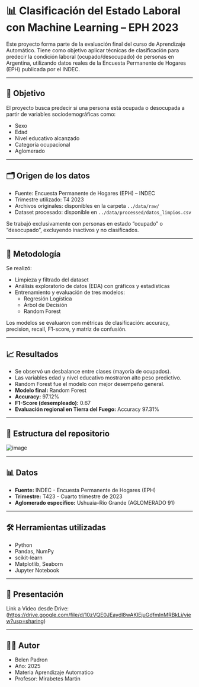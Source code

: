 # 📊 Clasificación del Estado Laboral con Machine Learning – EPH 2023

Este proyecto forma parte de la evaluación final del curso de Aprendizaje Automático. Tiene como objetivo aplicar técnicas de clasificación para predecir la condición laboral (ocupado/desocupado) de personas en Argentina, utilizando datos reales de la Encuesta Permanente de Hogares (EPH) publicada por el INDEC.

---

## 📌 Objetivo

El proyecto busca predecir si una persona está ocupada o desocupada a partir de variables sociodemográficas como:

- Sexo
- Edad
- Nivel educativo alcanzado
- Categoría ocupacional
- Aglomerado

---

## 🗂️ Origen de los datos

- Fuente: Encuesta Permanente de Hogares (EPH) – INDEC
- Trimestre utilizado: T4 2023
- Archivos originales: disponibles en la carpeta `../data/raw/`
- Dataset procesado: disponible en `../data/processed/datos_limpios.csv`

Se trabajó exclusivamente con personas en estado “ocupado” o “desocupado”, excluyendo inactivos y no clasificados.

---

## 🧪 Metodología

Se realizó:

- Limpieza y filtrado del dataset
- Análisis exploratorio de datos (EDA) con gráficos y estadísticas
- Entrenamiento y evaluación de tres modelos:
  - Regresión Logística
  - Árbol de Decisión
  - Random Forest

Los modelos se evaluaron con métricas de clasificación: accuracy, precision, recall, F1-score, y matriz de confusión.

---

## 📈 Resultados

- Se observó un desbalance entre clases (mayoría de ocupados).
- Las variables edad y nivel educativo mostraron alto peso predictivo.
- Random Forest fue el modelo con mejor desempeño general.
- **Modelo final:** Random Forest
- **Accuracy:** 97.12%
- **F1-Score (desempleado):** 0.67
- **Evaluación regional en Tierra del Fuego:** Accuracy 97.31%

---

## 📁 Estructura del repositorio

![image](https://github.com/user-attachments/assets/44d1f4ad-f1f7-42f9-9cfc-c8cd58c35181)


---
## 📊 Datos

- **Fuente:** INDEC - Encuesta Permanente de Hogares (EPH)
- **Trimestre:** T423 - Cuarto trimestre de 2023
- **Aglomerado específico:** Ushuaia–Río Grande (AGLOMERADO 91)

---
## 🛠️ Herramientas utilizadas

- Python
- Pandas, NumPy
- scikit-learn
- Matplotlib, Seaborn
- Jupyter Notebook
---

## 🎥 Presentación

Link a Video desde Drive: (https://drive.google.com/file/d/10zVQE0JEaydl8wAKlEjuGdfmInMRBkLi/view?usp=sharing)

---

## 🧑‍💻 Autor

- Belen Padron
- Año: 2025
- Materia Aprendizaje Automatico
- Profesor: Mirabetes Martin
